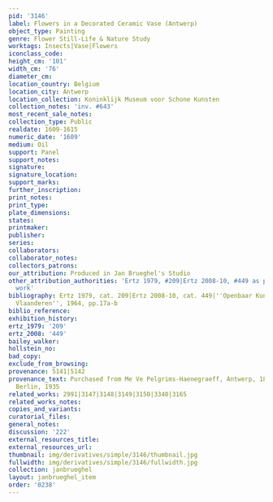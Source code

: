 ```yaml
---
pid: '3146'
label: Flowers in a Decorated Ceramic Vase (Antwerp)
object_type: Painting
genre: Flower Still-Life & Nature Study
worktags: Insects|Vase|Flowers
iconclass_code:
height_cm: '101'
width_cm: '76'
diameter_cm:
location_country: Belgium
location_city: Antwerp
location_collection: Koninklijk Museum voor Schone Kunsten
collection_notes: 'inv. #643'
most_recent_sale_notes:
collection_type: Public
realdate: 1609-1615
numeric_date: '1609'
medium: Oil
support: Panel
support_notes:
signature:
signature_location:
support_marks:
further_inscription:
print_notes:
print_type:
plate_dimensions:
states:
printmaker:
publisher:
series:
collaborators:
collaborator_notes:
collectors_patrons:
our_attribution: Produced in Jan Brueghel's Studio
other_attribution_authorities: 'Ertz 1979, #209|Ertz 2008-10, #449 as possibly studio
  work'
bibliography: Ertz 1979, cat. 209|Ertz 2008-10, cat. 449|''Openbaar Kunstbezit in
  Vlaanderen'', 1964, pp.17a-b
biblio_reference:
exhibition_history:
ertz_1979: '209'
ertz_2008: '449'
bailey_walker:
hollstein_no:
bad_copy:
exclude_from_browsing:
provenance: 5141|5142
provenance_text: Purchased from Me Ve Pelgrims-Haenegraeff, Antwerp, 1880|G. van Schmidt,
  Berlin, 1935
related_works: 2991|3147|3148|3149|3150|3340|3165
related_works_notes:
copies_and_variants:
curatorial_files:
general_notes:
discussion: '222'
external_resources_title:
external_resources_url:
thumbnail: img/derivatives/simple/3146/thumbnail.jpg
fullwidth: img/derivatives/simple/3146/fullwidth.jpg
collection: janbrueghel
layout: janbrueghel_item
order: '0238'
---
```

